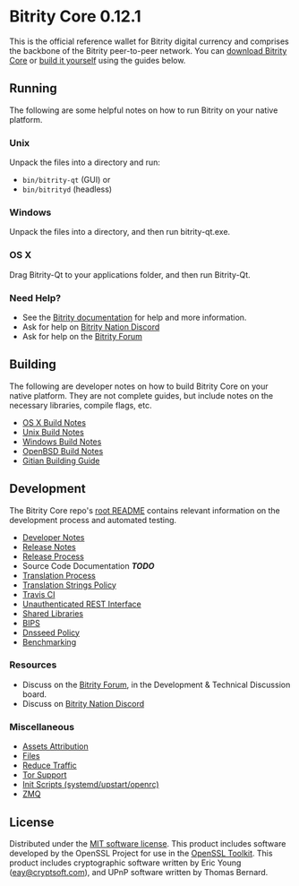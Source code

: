 Bitrity Core 0.12.1
=====================

This is the official reference wallet for Bitrity digital currency and comprises the backbone of the Bitrity peer-to-peer network. You can [download Bitrity Core](https://www.bitrity.org/downloads/) or [build it yourself](#building) using the guides below.

Running
---------------------
The following are some helpful notes on how to run Bitrity on your native platform.

### Unix

Unpack the files into a directory and run:

- `bin/bitrity-qt` (GUI) or
- `bin/bitrityd` (headless)

### Windows

Unpack the files into a directory, and then run bitrity-qt.exe.

### OS X

Drag Bitrity-Qt to your applications folder, and then run Bitrity-Qt.

### Need Help?

* See the [Bitrity documentation](https://bitritypay.atlassian.net/wiki/display/DOC)
for help and more information.
* Ask for help on [Bitrity Nation Discord](http://bitritychat.org)
* Ask for help on the [Bitrity Forum](https://bitrity.org/forum)

Building
---------------------
The following are developer notes on how to build Bitrity Core on your native platform. They are not complete guides, but include notes on the necessary libraries, compile flags, etc.

- [OS X Build Notes](build-osx.md)
- [Unix Build Notes](build-unix.md)
- [Windows Build Notes](build-windows.md)
- [OpenBSD Build Notes](build-openbsd.md)
- [Gitian Building Guide](gitian-building.md)

Development
---------------------
The Bitrity Core repo's [root README](/README.md) contains relevant information on the development process and automated testing.

- [Developer Notes](developer-notes.md)
- [Release Notes](release-notes.md)
- [Release Process](release-process.md)
- Source Code Documentation ***TODO***
- [Translation Process](translation_process.md)
- [Translation Strings Policy](translation_strings_policy.md)
- [Travis CI](travis-ci.md)
- [Unauthenticated REST Interface](REST-interface.md)
- [Shared Libraries](shared-libraries.md)
- [BIPS](bips.md)
- [Dnsseed Policy](dnsseed-policy.md)
- [Benchmarking](benchmarking.md)

### Resources
* Discuss on the [Bitrity Forum](https://bitrity.org/forum), in the Development & Technical Discussion board.
* Discuss on [Bitrity Nation Discord](http://bitritychat.org)

### Miscellaneous
- [Assets Attribution](assets-attribution.md)
- [Files](files.md)
- [Reduce Traffic](reduce-traffic.md)
- [Tor Support](tor.md)
- [Init Scripts (systemd/upstart/openrc)](init.md)
- [ZMQ](zmq.md)

License
---------------------
Distributed under the [MIT software license](/COPYING).
This product includes software developed by the OpenSSL Project for use in the [OpenSSL Toolkit](https://www.openssl.org/). This product includes
cryptographic software written by Eric Young ([eay@cryptsoft.com](mailto:eay@cryptsoft.com)), and UPnP software written by Thomas Bernard.
